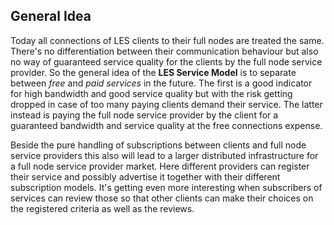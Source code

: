 ## General Idea

Today all connections of LES clients to their full nodes are treated the
same. There's no differentiation between their communication behaviour
but also no way of guaranteed service quality for the clients by the
full node service provider. So the general idea of the **LES Service
Model** is to separate between *free* and *paid services* in the future.
The first is a good indicator for high bandwidth and good service
quality but with the risk getting dropped in case of too many paying
clients demand their service. The latter instead is paying the full node
service provider by the client for a guaranteed bandwidth and service
quality at the free connections expense.

Beside the pure handling of subscriptions between clients and full node
service providers this also will lead to a larger distributed
infrastructure for a full node service provider market. Here different
providers can register their service and possibly advertise it together
with their different subscription models. It's getting even more
interesting when subscribers of services can review those so that other
clients can make their choices on the registered criteria as well as the
reviews.